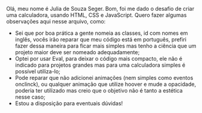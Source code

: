 Olá, meu nome é Julia de Souza Seger.
Bom, foi me dado o desafio de criar uma calculadora, usando HTML, CSS e JavaScript.
Quero fazer algumas observações aqui nesse arquivo, como:
- Sei que por boa prática a gente nomeia as classes, id com nomes em inglês, vocês irão reparar que meu código está em português, prefiri fazer dessa maneira para ficar mais simples mas tenho a ciência que um projeto maior deve ser nomeado adequadamente;
- Optei por usar Eval, para deixar o código mais compacto, ele não é indicado para projetos grandes mas para uma calculadora simples é possível utiliza-lo;
- Pode reparar que não adicionei animações (nem simples como eventos onclinck), ou qualquer animação que utilize hoover e mude a opacidade, poderia ter utilizado mas creio que o objetivo não é tanto a estética nesse caso;
- Estou a disposição para eventuais dúvidas!
